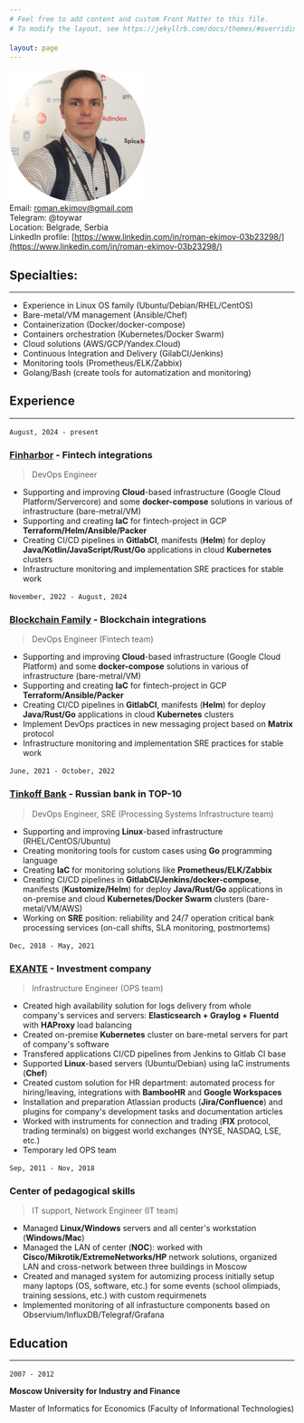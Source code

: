```yaml
---
# Feel free to add content and custom Front Matter to this file.
# To modify the layout, see https://jekyllrb.com/docs/themes/#overriding-theme-defaults

layout: page
---
```

![](photo.png)  
Email: [roman.ekimov@gmail.com](mailto:roman.ekimov@gmail.com)  
Telegram: @toywar  
Location: Belgrade, Serbia  
LinkedIn profile: [https://www.linkedin.com/in/roman-ekimov-03b23298/](https://www.linkedin.com/in/roman-ekimov-03b23298/)

## Specialties:
---
- Experience in Linux OS family (Ubuntu/Debian/RHEL/CentOS)
- Bare-metal/VM management (Ansible/Chef)
- Containerization (Docker/docker-compose)
- Containers orchestration (Kubernetes/Docker Swarm)
- Cloud solutions (AWS/GCP/Yandex.Cloud)
- Continuous Integration and Delivery (GilabCI/Jenkins)
- Monitoring tools (Prometheus/ELK/Zabbix)
- Golang/Bash (create tools for automatization and monitoring)

## Experience
---
`August, 2024 - present`
### [Finharbor](https://finharbor.io) - Fintech integrations
> DevOps Engineer

- Supporting and improving **Cloud**-based infrastructure (Google Cloud Platform/Servercore) and some **docker-compose** solutions in various of infrastructure (bare-metral/VM)
- Supporting and creating **IaC** for fintech-project in GCP **Terraform/Helm/Ansible/Packer**
- Creating CI/CD pipelines in **GitlabCI**, manifests (**Helm**) for deploy **Java/Kotlin/JavaScript/Rust/Go** applications in cloud **Kubernetes** clusters
- Infrastructure monitoring and implementation SRE practices for stable work

`November, 2022 - August, 2024`
### [Blockchain Family](https://bf.rocks) - Blockchain integrations
> DevOps Engineer (Fintech team)

- Supporting and improving **Cloud**-based infrastructure (Google Cloud Platform) and some **docker-compose** solutions in various of infrastructure (bare-metral/VM)
- Supporting and creating **IaC** for fintech-project in GCP **Terraform/Ansible/Packer**
- Creating CI/CD pipelines in **GitlabCI**, manifests (**Helm**) for deploy **Java/Rust/Go** applications in cloud **Kubernetes** clusters
- Implement DevOps practices in new messaging project based on **Matrix** protocol
- Infrastructure monitoring and implementation SRE practices for stable work

`June, 2021 - October, 2022`
### [Tinkoff Bank](https://www.tinkoff.ru/en) - Russian bank in TOP-10
> DevOps Engineer, SRE (Processing Systems Infrastructure team)

- Supporting and improving **Linux**-based infrastructure (RHEL/CentOS/Ubuntu)
- Creating monitoring tools for custom cases using **Go** programming language
- Creating **IaC** for monitoring solutions like **Prometheus/ELK/Zabbix**
- Creating CI/CD pipelines in **GitlabCI/Jenkins/docker-compose**, manifests (**Kustomize/Helm**) for deploy **Java/Rust/Go** applications in on-premise and cloud **Kubernetes/Docker Swarm** clusters (bare-metal/VM/AWS)
- Working on **SRE** position: reliability and 24/7 operation critical bank processing services (on-call shifts, SLA monitoring, postmortems)

`Dec, 2018 - May, 2021`
### [EXANTE](https://www.exante.eu) - Investment company
> Infrastructure Engineer (OPS team)

- Created high availability solution for logs delivery from whole company's services and servers: **Elasticsearch + Graylog + Fluentd** with **HAProxy** load balancing
- Created on-premise **Kubernetes** cluster on bare-metal servers for part of company's software
- Transfered applications CI/CD pipelines from Jenkins to Gitlab CI base
- Supported **Linux**-based servers (Ubuntu/Debian) using IaC instruments (**Chef**)
- Created custom solution for HR department: automated process for hiring/leaving, integrations with **BambooHR** and **Google Workspaces**
- Installation and preparation Atlassian products (**Jira/Confluence**) and plugins for company's development tasks and documentation articles
- Worked with instruments for connection and trading (**FIX** protocol, trading terminals) on biggest world exchanges (NYSE, NASDAQ, LSE, etc.)
- Temporary led OPS team

`Sep, 2011 - Nov, 2018`
### Center of pedagogical skills
> IT support, Network Engineer (IT team)

- Managed **Linux/Windows** servers and all center's workstation (**Windows/Mac**)
- Managed the LAN of center (**NOC**): worked with **Cisco/Mikrotik/ExtremeNetworks/HP** network solutions, organized LAN and cross-network between three buildings in Moscow
- Created and managed system for automizing process initially setup many laptops (OS, software, etc.) for some events (school olimpiads, training sessions, etc.) with custom requirmenets
- Implemented monitoring of all infrastucture components based on Observium/InfluxDB/Telegraf/Grafana

## Education
---

`2007 - 2012`

**Moscow University for Industry and Finance**

Master of Informatics for Economics (Faculty of Informational Technologies)
